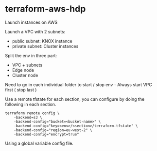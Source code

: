 # terraform-aws-hdp
Launch instances on AWS

Launch a VPC with 2 subnets:
- public subnet: KNOX instance
- private subnet: Cluster instances

Split the env in three part:
 - VPC + subnets
 - Edge node
 - Cluster node

Need to go in each individual folder to start / stop env - Always start VPC first ( stop last ) 

Use a remote tfstate for each section, you can configure by doing the following in each section.
~~~~
terraform remote config \                                                                                                
    -backend=s3 \
    -backend-config="bucket=<bucket-name>" \
    -backend-config="key=<env>/<section>/terraform.tfstate" \
    -backend-config="region=eu-west-2" \
    -backend-config="encrypt=true"
~~~~

 Using a global variable config file.

